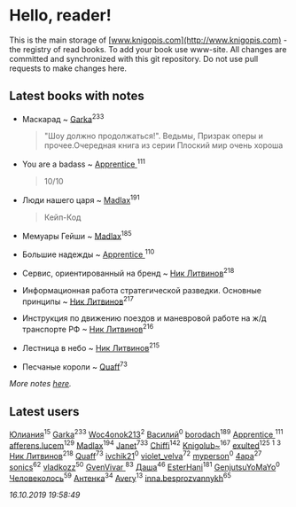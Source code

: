 # Hello, reader!
This is the main storage of [www.knigopis.com](http://www.knigopis.com) - the registry of read books.
To add your book use www-site. All changes are committed and synchronized with this git repository.
Do not use pull requests to make changes here.


## Latest books with notes
* Маскарад ~ [Garka](users/115/115753719718250012620-google)<sup>233</sup>
    > "Шоу должно продолжаться!". Ведьмы, Призрак оперы и прочее.Очередная книга из серии Плоский мир очень хороша

* You are a badass ~ [Apprentice ](users/528/52821952-vkontakte)<sup>111</sup>
    > 10/10

* Люди нашего царя ~ [Madlax](users/158/158304782-vkontakte)<sup>191</sup>
    > Кейп-Код

* Мемуары Гейши ~ [Madlax](users/158/158304782-vkontakte)<sup>185</sup>

* Большие надежды ~ [Apprentice ](users/528/52821952-vkontakte)<sup>110</sup>

* Сервис, ориентированный на бренд ~ [Ник Литвинов](users/241/241974816-vkontakte)<sup>218</sup>

* Информационная работа стратегической разведки. Основные принципы ~ [Ник Литвинов](users/241/241974816-vkontakte)<sup>217</sup>

* Инструкция по движению поездов и маневровой работе на ж/д транспорте РФ ~ [Ник Литвинов](users/241/241974816-vkontakte)<sup>216</sup>

* Лестница в небо ~ [Ник Литвинов](users/241/241974816-vkontakte)<sup>215</sup>

* Песчаные короли ~ [Quaff](users/122/12267158-vkontakte)<sup>73</sup>


_More notes [here](latest_books_with_notes.md)._


## Latest users
[Юлиания](users/693/69389439-vkontakte)<sup>15</sup> 
[Garka](users/115/115753719718250012620-google)<sup>233</sup> 
[Woc4onok213](users/103/103474005216004236389-google)<sup>2</sup> 
[Василий](users/146/146662199-vkontakte)<sup>0</sup> 
[borodach](users/157/15706320-vkontakte)<sup>189</sup> 
[Apprentice ](users/528/52821952-vkontakte)<sup>111</sup> 
[afferens.lucem](users/196/196071655-vkontakte)<sup>129</sup> 
[Madlax](users/158/158304782-vkontakte)<sup>194</sup> 
[Janet](users/108/108113656204404967440-google)<sup>733</sup> 
[Chiffi](users/105/105831994080785626680-google)<sup>142</sup> 
[Knigolub~](users/111/111878597279669641685-google)<sup>167</sup> 
[exulted](users/100/100599204551896265722-google)<sup>125</sup> 
[](users/114/114588423502949541325-google)<sup>1</sup> 
[](users/270/270444099499-odnoklassniki)<sup>3</sup> 
[Ник Литвинов](users/241/241974816-vkontakte)<sup>218</sup> 
[Quaff](users/122/12267158-vkontakte)<sup>73</sup> 
[ivchik21](users/142/14245460-vkontakte)<sup>0</sup> 
[violet_velva](users/116/116961712580551399099-google)<sup>72</sup> 
[myperson](users/131/13129699-vkontakte)<sup>0</sup> 
[4apa](users/117/117392596378069249667-google)<sup>27</sup> 
[sonics](users/588/5880221-vkontakte)<sup>62</sup> 
[vladkozz](users/572/57239276-vkontakte)<sup>50</sup> 
[GvenVivar ](users/158/158266434925901-facebook)<sup>83</sup> 
[Даша](users/334/334696193054530347-mailru)<sup>46</sup> 
[EsterHani](users/305/30558181-vkontakte)<sup>181</sup> 
[GenjutsuYoMaYo](users/923/923106412-yandex)<sup>0</sup> 
[Человеколось](users/174/17475979687188177329-mailru)<sup>59</sup> 
[Антенка](users/118/118158645037334943900-google)<sup>34</sup> 
[Avery](users/567/56734832-yandex)<sup>13</sup> 
[inna.besprozvannykh](users/733/73323849-yandex)<sup>65</sup> 


_16.10.2019 19:58:49_
